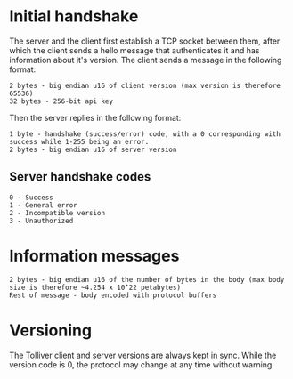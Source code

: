 # Initial handshake

The server and the client first establish a TCP socket between them, after which the client sends a hello message that authenticates it and has information about it's version. The client sends a message in the following format:

```
2 bytes - big endian u16 of client version (max version is therefore 65536)
32 bytes - 256-bit api key
```

Then the server replies in the following format:

```
1 byte - handshake (success/error) code, with a 0 corresponding with success while 1-255 being an error.
2 bytes - big endian u16 of server version
```

## Server handshake codes

```
0 - Success
1 - General error
2 - Incompatible version
3 - Unauthorized
```

# Information messages

```
2 bytes - big endian u16 of the number of bytes in the body (max body size is therefore ~4.254 x 10^22 petabytes)
Rest of message - body encoded with protocol buffers
```

# Versioning

The Tolliver client and server versions are always kept in sync. While the version code is 0, the protocol may change at any time without warning.
